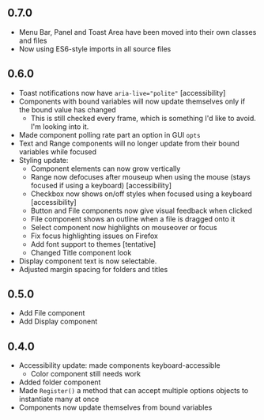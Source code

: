 ## 0.7.0

- Menu Bar, Panel and Toast Area have been moved into their own classes and files
- Now using ES6-style imports in all source files


## 0.6.0

- Toast notifications now have `aria-live="polite"` [accessibility]
- Components with bound variables will now update themselves only if the bound value has changed
    - This is still checked every frame, which is something I'd like to avoid. I'm looking into it.
- Made component polling rate part an option in GUI `opts`
- Text and Range components will no longer update from their bound variables while focused
- Styling update:
    - Component elements can now grow vertically
    - Range now defocuses after mouseup when using the mouse (stays focused if using a keyboard) [accessibility]
    - Checkbox now shows on/off styles when focused using a keyboard [accessibility]
    - Button and File components now give visual feedback when clicked
    - File component shows an outline when a file is dragged onto it
    - Select component now highlights on mouseover or focus
    - Fix focus highlighting issues on Firefox
    - Add font support to themes [tentative]
    - Changed Title component look
- Display component text is now selectable.
- Adjusted margin spacing for folders and titles


## 0.5.0

- Add File component
- Add Display component


## 0.4.0

- Accessibility update: made components keyboard-accessible
    - Color component still needs work
- Added folder component
- Made `Register()` a method that can accept multiple options objects to instantiate many at once
- Components now update themselves from bound variables
